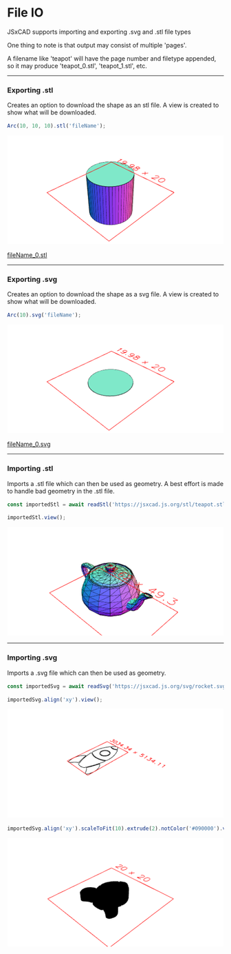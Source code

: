 # File IO
JSxCAD supports importing and exporting .svg and .stl file types

One thing to note is that output may consist of multiple 'pages'.

A filename like 'teapot' will have the page number and filetype appended, so it may produce 'teapot_0.stl', 'teapot_1.stl', etc.

---
### Exporting .stl
Creates an option to download the shape as an stl file. A view is created to show what will be downloaded.

```JavaScript
Arc(10, 10, 10).stl('fileName');
```

![Image](file_import_and_export.md.0.png)

[fileName_0.stl](file_import_and_export.fileName_0.stl)

---
### Exporting .svg
Creates an option to download the shape as a svg file. A view is created to show what will be downloaded.

```JavaScript
Arc(10).svg('fileName');
```

![Image](file_import_and_export.md.1.png)

[fileName_0.svg](file_import_and_export.fileName_0.svg)

---
### Importing .stl
Imports a .stl file which can then be used as geometry. A best effort is made to handle bad geometry in the .stl file.

```JavaScript
const importedStl = await readStl('https://jsxcad.js.org/stl/teapot.stl');
```

```JavaScript
importedStl.view();
```

![Image](file_import_and_export.md.2.png)

---
### Importing .svg
Imports a .svg file which can then be used as geometry.

```JavaScript
const importedSvg = await readSvg('https://jsxcad.js.org/svg/rocket.svg', { fill: false });
```

```JavaScript
importedSvg.align('xy').view();
```

![Image](file_import_and_export.md.3.png)

```JavaScript
importedSvg.align('xy').scaleToFit(10).extrude(2).notColor('#090000').view();
```

![Image](file_import_and_export.md.4.png)
